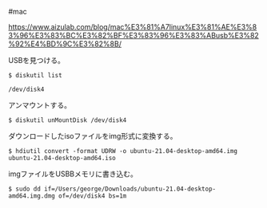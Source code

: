 #mac

https://www.aizulab.com/blog/mac%E3%81%A7linux%E3%81%AE%E3%83%96%E3%83%BC%E3%82%BF%E3%83%96%E3%83%ABusb%E3%82%92%E4%BD%9C%E3%82%8B/

USBを見つける。
```shell
$ diskutil list

/dev/disk4
```

アンマウントする。
```shell
$ diskutil unMountDisk /dev/disk4
```

ダウンロードしたisoファイルをimg形式に変換する。
```shell
$ hdiutil convert -format UDRW -o ubuntu-21.04-desktop-amd64.img ubuntu-21.04-desktop-amd64.iso
```

imgファイルをUSBBメモリに書き込む。
```shell
$ sudo dd if=/Users/george/Downloads/ubuntu-21.04-desktop-amd64.img.dmg of=/dev/disk4 bs=1m
```

